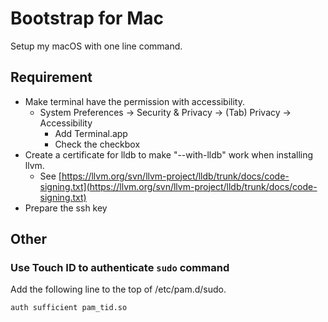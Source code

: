 # Bootstrap for Mac

Setup my macOS with one line command.

## Requirement

- Make terminal have the permission with accessibility.
	- System Preferences → Security & Privacy → (Tab) Privacy → Accessibility
		- Add Terminal.app
		- Check the checkbox
- Create a certificate for lldb to make "--with-lldb" work when installing llvm.
    - See [https://llvm.org/svn/llvm-project/lldb/trunk/docs/code-signing.txt](https://llvm.org/svn/llvm-project/lldb/trunk/docs/code-signing.txt)
- Prepare the ssh key

## Other

### Use Touch ID to authenticate `sudo` command

Add the following line to the top of /etc/pam.d/sudo.

```
auth sufficient pam_tid.so
```
